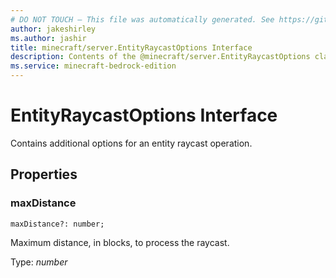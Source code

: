 ```yaml
---
# DO NOT TOUCH — This file was automatically generated. See https://github.com/mojang/minecraftapidocsgenerator to modify descriptions, examples, etc.
author: jakeshirley
ms.author: jashir
title: minecraft/server.EntityRaycastOptions Interface
description: Contents of the @minecraft/server.EntityRaycastOptions class.
ms.service: minecraft-bedrock-edition
---
```

# EntityRaycastOptions Interface

Contains additional options for an entity raycast operation.

## Properties

### **maxDistance**
`maxDistance?: number;`

Maximum distance, in blocks, to process the raycast.

Type: *number*
